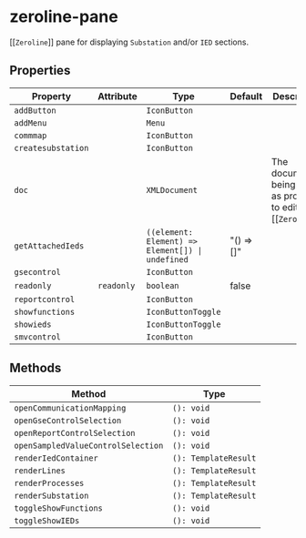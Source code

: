# zeroline-pane

[[`Zeroline`]] pane for displaying `Substation` and/or `IED` sections.

## Properties

| Property           | Attribute  | Type                                             | Default    | Description                                      |
|--------------------|------------|--------------------------------------------------|------------|--------------------------------------------------|
| `addButton`        |            | `IconButton`                                     |            |                                                  |
| `addMenu`          |            | `Menu`                                           |            |                                                  |
| `commmap`          |            | `IconButton`                                     |            |                                                  |
| `createsubstation` |            | `IconButton`                                     |            |                                                  |
| `doc`              |            | `XMLDocument`                                    |            | The document being edited as provided to editor by [[`Zeroline`]]. |
| `getAttachedIeds`  |            | `((element: Element) => Element[]) \| undefined` | "() => []" |                                                  |
| `gsecontrol`       |            | `IconButton`                                     |            |                                                  |
| `readonly`         | `readonly` | `boolean`                                        | false      |                                                  |
| `reportcontrol`    |            | `IconButton`                                     |            |                                                  |
| `showfunctions`    |            | `IconButtonToggle`                               |            |                                                  |
| `showieds`         |            | `IconButtonToggle`                               |            |                                                  |
| `smvcontrol`       |            | `IconButton`                                     |            |                                                  |

## Methods

| Method                             | Type                 |
|------------------------------------|----------------------|
| `openCommunicationMapping`         | `(): void`           |
| `openGseControlSelection`          | `(): void`           |
| `openReportControlSelection`       | `(): void`           |
| `openSampledValueControlSelection` | `(): void`           |
| `renderIedContainer`               | `(): TemplateResult` |
| `renderLines`                      | `(): TemplateResult` |
| `renderProcesses`                  | `(): TemplateResult` |
| `renderSubstation`                 | `(): TemplateResult` |
| `toggleShowFunctions`              | `(): void`           |
| `toggleShowIEDs`                   | `(): void`           |
